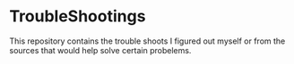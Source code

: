 # TroubleShootings
This repository contains the trouble shoots I figured out myself or from the sources that would help solve certain probelems.
